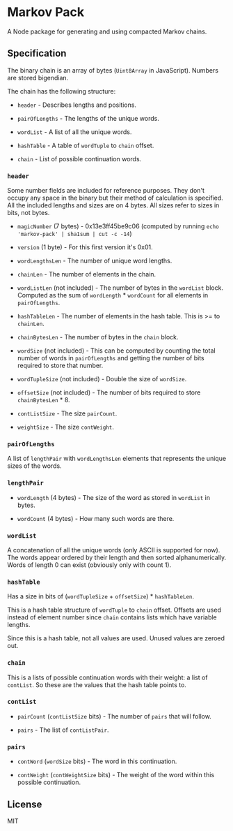 # Markov Pack

A Node package for generating and using compacted Markov chains.

## Specification

The binary chain is an array of bytes (`Uint8Array` in JavaScript). Numbers are
stored bigendian.

The chain has the following structure:

- `header` - Describes lengths and positions.

- `pairOfLengths` - The lengths of the unique words.

- `wordList` - A list of all the unique words.

- `hashTable` - A table of `wordTuple` to `chain` offset.

- `chain` - List of possible continuation words.

### `header`

Some number fields are included for reference purposes. They don't occupy any
space in the binary but their method of calculation is specified. All the
included lengths and sizes are on 4 bytes. All sizes refer to sizes in bits, not
bytes.

- `magicNumber` (7 bytes) - 0x13e3ff45be9c06 (computed by running `echo
  'markov-pack' | sha1sum | cut -c -14`)

- `version` (1 byte) - For this first version it's 0x01.

- `wordLengthsLen` - The number of unique word lengths.

- `chainLen` - The number of elements in the chain.

- `wordListLen` (not included) - The number of bytes in the `wordList` block.
  Computed as the sum of `wordLength` * `wordCount` for all elements in
  `pairOfLengths`.

- `hashTableLen` - The number of elements in the hash table. This is >= to
  `chainLen`.

- `chainBytesLen` - The number of bytes in the `chain` block.

- `wordSize` (not included) - This can be computed by counting the total number
  of words in `pairOfLengths` and getting the number of bits required to store
  that number.

- `wordTupleSize` (not included) - Double the size of `wordSize`.

- `offsetSize` (not included) - The number of bits required to store
  `chainBytesLen` * 8.

- `contListSize` - The size `pairCount`.

- `weightSize` - The size `contWeight`.

### `pairOfLengths`

A list of `lengthPair` with `wordLengthsLen` elements that represents the unique
sizes of the words.

### `lengthPair`

- `wordLength` (4 bytes) - The size of the word as stored in `wordList` in
  bytes.

- `wordCount` (4 bytes) - How many such words are there.

### `wordList`

A concatenation of all the unique words (only ASCII is supported for now). The
words appear ordered by their length and then sorted alphanumerically. Words of
length 0 can exist (obviously only with count 1).

### `hashTable`

Has a size in bits of (`wordTupleSize` + `offsetSize`) * `hashTableLen`.

This is a hash table structure of `wordTuple` to `chain` offset. Offsets are
used instead of element number since `chain` contains lists which have variable
lengths.

Since this is a hash table, not all values are used. Unused values are zeroed
out.

### `chain`

This is a lists of possible continuation words with their weight: a list of
`contList`. So these are the values that the hash table points to.

### `contList`

- `pairCount` (`contListSize` bits) - The number of `pairs` that will follow.

- `pairs` - The list of `contListPair`.

### `pairs`

- `contWord` (`wordSize` bits) - The word in this continuation.

- `contWeight` (`contWeightSize` bits) - The weight of the word within this
  possible continuation.

## License

MIT
